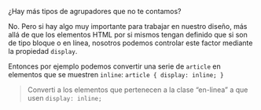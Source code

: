 ¿Hay más tipos de agrupadores que no te contamos?

No. Pero si hay algo muy importante para trabajar en nuestro diseño, más allá de que los elementos HTML por si mismos tengan definido que si son de tipo bloque o en línea, nosotros podemos controlar este factor mediante la propiedad `display`.

Entonces por ejemplo podemos convertir una serie de `article` en elementos que se muestren `inline`: `article { display: inline; }`

> Converti a los elementos que pertenecen a la clase “en-linea” a que usen `display: inline;`
